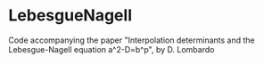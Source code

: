 # LebesgueNagell
Code accompanying the paper "Interpolation determinants and the Lebesgue-Nagell equation a^2-D=b^p", by D. Lombardo
